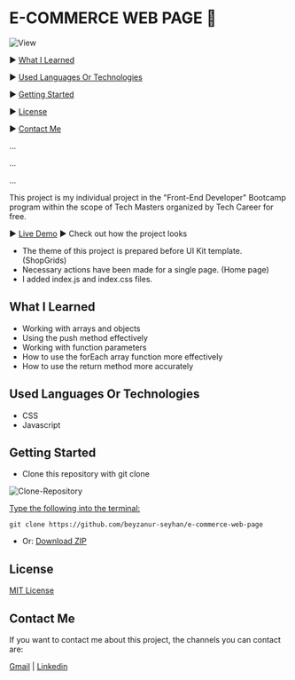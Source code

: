# E-COMMERCE WEB PAGE 🛒

![View](https://github.com/beyzanur-seyhan/responsive-portfolio-page/blob/main/view/portfolio.png?raw=true)

▶️ [What I Learned](#what-i-learned)

▶️ [Used Languages Or Technologies](#used-languages-or-technologies)

▶️ [Getting Started](#getting-started)

▶️ [License](#license)

▶️ [Contact Me](#contact-me)

...

...

...

This project is my individual project in the "Front-End Developer" Bootcamp program within the scope of Tech Masters organized by Tech Career for free.

▶️ [Live Demo](https://beyzanur-seyhan.github.io/e-commerce-web-page/) ▶ Check out how the project looks

- The theme of this project is prepared before UI Kit template. (ShopGrids)
- Necessary actions have been made for a single page. (Home page)
- I added index.js and index.css files.

## What I Learned
- Working with arrays and objects
- Using the push method effectively
- Working with function parameters
- How to use the forEach array function more effectively
- How to use the return method more accurately

## Used Languages Or Technologies

- CSS
- Javascript

## Getting Started

- Clone this repository with git clone

![Clone-Repository](https://user-images.githubusercontent.com/80166639/156000904-810121f2-11a7-4066-b874-8defb1fda19c.jpg)

<u>Type the following into the terminal:</u>

```
git clone https://github.com/beyzanur-seyhan/e-commerce-web-page
```

- Or: <a href="https://github.com/beyzanur-seyhan/e-commerce-web-page/archive/refs/heads/main.zip" download="https://github.com/beyzanur-seyhan/e-commerce-web-page/archive/refs/heads/main.zip">Download ZIP</a>

## License

[MIT License](https://github.com/beyzanur-seyhan/responsive-portfolio-page/blob/main/LICENSE)

## Contact Me

If you want to contact me about this project, the channels you can contact are:

[Gmail](mailto:info@beyzanurseyhan.com) | [Linkedin](https://www.linkedin.com/in/beyzanurseyhan/)